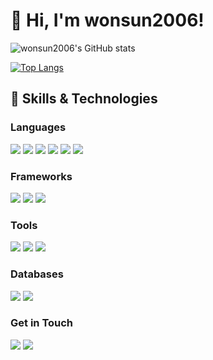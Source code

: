 # 👋 Hi, I'm wonsun2006!

![wonsun2006's GitHub stats](https://github-readme-stats.vercel.app/api?username=wonsun2006&show_icons=true&theme=radical)

[![Top Langs](https://github-readme-stats.vercel.app/api/top-langs/?username=wonsun2006&layout=compact)](https://github.com/delay-100/github-readme-stats)

## 🔧 Skills & Technologies
### Languages
<img src="https://img.shields.io/badge/java-007396?style=for-the-badge&logo=java&logoColor=white"> <img src="https://img.shields.io/badge/c++-00599C?style=for-the-badge&logo=c%2B%2B&logoColor=white"> <img src="https://img.shields.io/badge/python-3776AB?style=for-the-badge&logo=python&logoColor=white"> <img src="https://img.shields.io/badge/html5-E34F26?style=for-the-badge&logo=html5&logoColor=white"> <img src="https://img.shields.io/badge/css-1572B6?style=for-the-badge&logo=css3&logoColor=white"> <img src="https://img.shields.io/badge/javascript-F7DF1E?style=for-the-badge&logo=javascript&logoColor=black">

### Frameworks
<img src="https://img.shields.io/badge/spring-6DB33F?style=for-the-badge&logo=spring&logoColor=white"> <img src="https://img.shields.io/badge/django-092E20?style=for-the-badge&logo=django&logoColor=white"> <img src="https://img.shields.io/badge/express-000000?style=for-the-badge&logo=express&logoColor=white"> 

### Tools
<img src="https://img.shields.io/badge/github-181717?style=for-the-badge&logo=github&logoColor=white"> <img src="https://img.shields.io/badge/git-F05032?style=for-the-badge&logo=git&logoColor=white"> <img src="https://img.shields.io/badge/docker-2496ED?style=for-the-badge&logo=docker&logoColor=white">

### Databases
<img src="https://img.shields.io/badge/mysql-4479A1?style=for-the-badge&logo=mysql&logoColor=white"> <img src="https://img.shields.io/badge/postgresql-4169E1?style=for-the-badge&logo=postgresql&logoColor=white">

### Get in Touch
<a href="mailto:wonsun2006@gmail.com"><img src="https://img.shields.io/badge/gmail-EA4335?style=flat-square&logo=gmail&logoColor=white&link=mailto:wonsun2006@gmail.com"/></a>
<a href="https://www.linkedin.com/in/원선-방-260779266"><img src="https://img.shields.io/badge/linkedin-0A66C2?style=flat-square&logo=linkedin&logoColor=white"/></a> 
